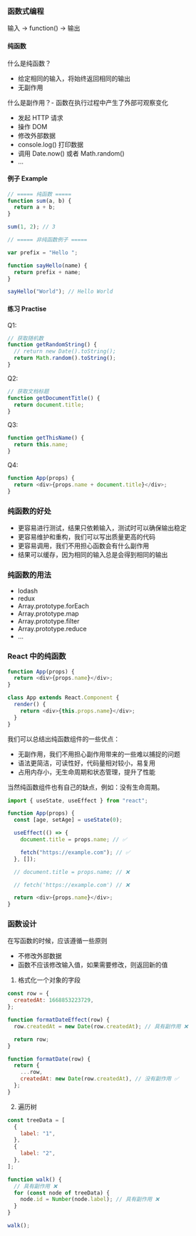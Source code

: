 ### 函数式编程

输入 -> function() -> 输出

#### 纯函数

什么是纯函数？

- 给定相同的输入，将始终返回相同的输出
- 无副作用

什么是副作用？- 函数在执行过程中产生了外部可观察变化

- 发起 HTTP 请求
- 操作 DOM
- 修改外部数据
- console.log() 打印数据
- 调用 Date.now() 或者 Math.random()
- ...

#### 例子 Example

```js
// ===== 纯函数 =====
function sum(a, b) {
  return a + b;
}

sum(1, 2); // 3

// ===== 非纯函数例子 =====

var prefix = "Hello ";

function sayHello(name) {
  return prefix + name;
}

sayHello("World"); // Hello World
```

#### 练习 Practise

Q1:

```js
// 获取随机数
function getRandomString() {
  // return new Date().toString();
  return Math.random().toString();
}
```

Q2:

```js
// 获取文档标题
function getDocumentTitle() {
  return document.title;
}
```

Q3:

```js
function getThisName() {
  return this.name;
}
```

Q4:

```js
function App(props) {
  return <div>{props.name + document.title}</div>;
}
```

### 纯函数的好处

- 更容易进行测试，结果只依赖输入，测试时可以确保输出稳定
- 更容易维护和重构，我们可以写出质量更高的代码
- 更容易调用，我们不用担心函数会有什么副作用
- 结果可以缓存，因为相同的输入总是会得到相同的输出

### 纯函数的用法

- lodash
- redux
- Array.prototype.forEach
- Array.prototype.map
- Array.prototype.filter
- Array.prototype.reduce
- ...

### React 中的纯函数

```js
function App(props) {
  return <div>{props.name}</div>;
}

class App extends React.Component {
  render() {
    return <div>{this.props.name}</div>;
  }
}
```

我们可以总结出纯函数组件的一些优点：

- 无副作用，我们不用担心副作用带来的一些难以捕捉的问题
- 语法更简洁，可读性好，代码量相对较小，易复用
- 占用内存小，无生命周期和状态管理，提升了性能

当然纯函数组件也有自己的缺点，例如：没有生命周期。

```js
import { useState, useEffect } from "react";

function App(props) {
  const [age, setAge] = useState(0);

  useEffect(() => {
    document.title = props.name; // ✅

    fetch("https://example.com"); // ✅
  }, []);

  // document.title = props.name; // ❌

  // fetch('https://example.com') // ❌

  return <div>{props.name}</div>;
}
```

### 函数设计

在写函数的时候，应该遵循一些原则

- 不修改外部数据
- 函数不应该修改输入值，如果需要修改，则返回新的值

1. 格式化一个对象的字段

```js
const row = {
  createdAt: 1668853223729,
};

function formatDateEffect(row) {
  row.createdAt = new Date(row.createdAt); // 具有副作用 ❌

  return row;
}

function formatDate(row) {
  return {
    ...row,
    createdAt: new Date(row.createdAt), // 没有副作用 ✅
  };
}
```

2. 遍历树

```js
const treeData = [
  {
    label: "1",
  },
  {
    label: "2",
  },
];

function walk() {
  // 具有副作用 ❌
  for (const node of treeData) {
    node.id = Number(node.label); // 具有副作用 ❌
  }
}

walk();
```
